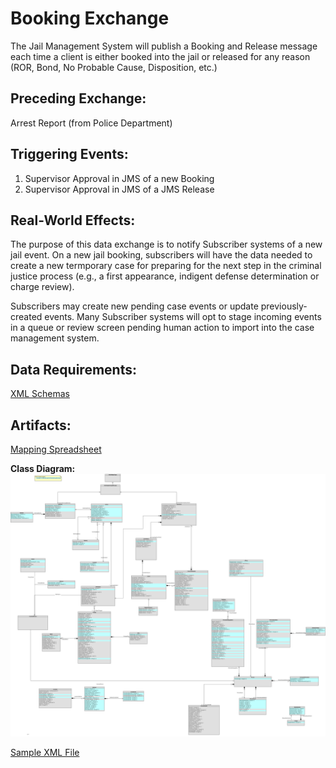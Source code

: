 
# Booking Exchange

The Jail Management System will publish a Booking and Release message each time a client is either booked  into the jail or released for any reason (ROR, Bond, No Probable Cause, Disposition, etc.)

## Preceding Exchange: 

Arrest Report (from Police Department)​

## Triggering Events:

1. Supervisor Approval in JMS of a new Booking
2. Supervisor Approval in JMS of a JMS Release

## Real-World Effects: 

The purpose of this data exchange is to notify Subscriber systems of a new jail event. On a new jail booking, subscribers will have the data needed to create a new termporary case for preparing for the next step in the criminal justice process (e.g., a first appearance, indigent defense determination or charge review). 

Subscribers may create new pending case events or update previously-created events. Many Subscriber systems will opt to stage incoming events in a queue or review screen pending human action to import into the case management system. 

## Data Requirements:

[XML Schemas](schemas/booking-iepd/api/xml_schema/)

## Artifacts:

[Mapping Spreadsheet](schemas/booking-iepd/artifacts/booking_mapping_spreadsheet.xlsx)

**Class Diagram:**
![Class Diagram](schemas/booking-iepd/artifacts/booking_class_diagram.svg)

[Sample XML File](schemas/booking-iepd/examples/Annotated_NOLA_Booking_msg.xml)



